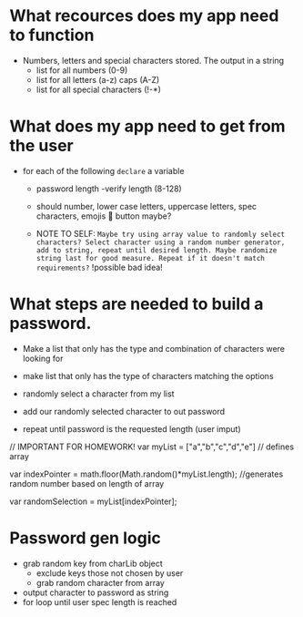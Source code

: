 # What recources does my app need to function
 - Numbers, letters and special characters stored. The output in a string
    - list for all numbers (0-9)
    - list for all letters (a-z) caps (A-Z)
    - list for all special characters (!-*)

# What does my app need to get from the user
- for each of the following `declare` a variable
    - password length -verify length (8-128)
    - should number, lower case letters, uppercase letters,
        spec characters, emojis 🤡 button maybe?
    
    - NOTE TO SELF: `Maybe try using array value to randomly select characters? Select character using a random number generator, add to string, repeat until desired length. Maybe randomize string last for good measure. Repeat if it doesn't match requirements?` !possible bad idea!

#  What steps are needed to build a password.
- Make a list that only has the type and combination of characters were looking for 

- make list that only has the type of characters matching the options

- randomly select a character from my list

- add our randomly selected character to out password

- repeat until password is the requested length (user imput)


// IMPORTANT FOR HOMEWORK!
var myList = ["a","b","c","d","e"]  // defines array

var indexPointer = math.floor(Math.random()*myList.length); //generates random number based on length of array

var randomSelection = myList[indexPointer];

# Password gen logic

- grab random key from charLib object 
    - exclude keys those not chosen by user
    - grab random character from array
- output character to password as string
- for loop until user spec length is reached